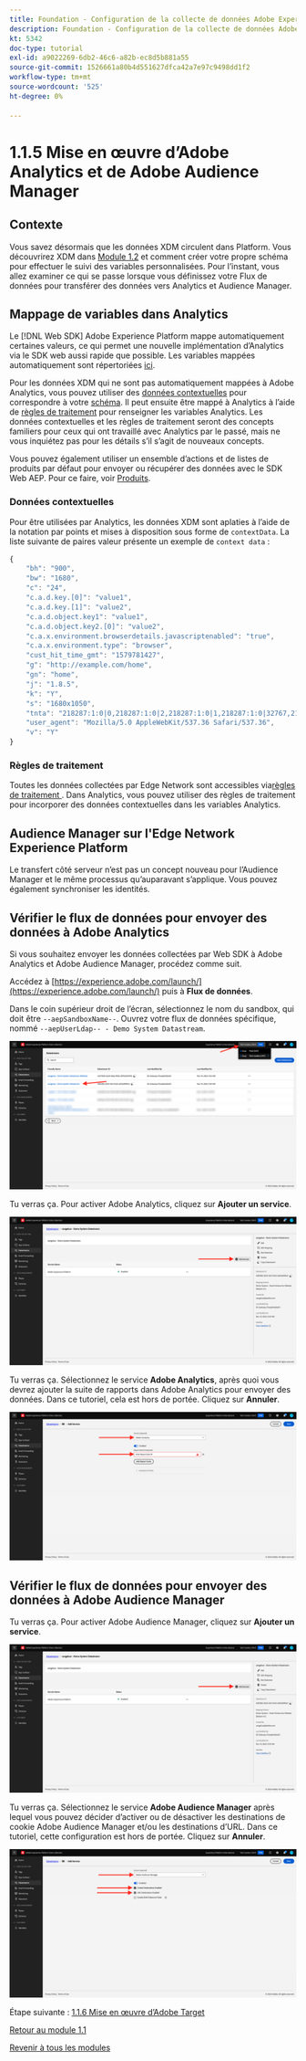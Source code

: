 ```yaml
---
title: Foundation - Configuration de la collecte de données Adobe Experience Platform et de l’extension Web SDK - Implémentation d’Adobe Analytics et de Adobe Audience Manager
description: Foundation - Configuration de la collecte de données Adobe Experience Platform et de l’extension Web SDK - Implémentation d’Adobe Analytics et de Adobe Audience Manager
kt: 5342
doc-type: tutorial
exl-id: a9022269-6db2-46c6-a82b-ec8d5b881a55
source-git-commit: 1526661a80b4d551627dfca42a7e97c9498dd1f2
workflow-type: tm+mt
source-wordcount: '525'
ht-degree: 0%

---
```


# 1.1.5 Mise en œuvre d’Adobe Analytics et de Adobe Audience Manager

## Contexte

Vous savez désormais que les données XDM circulent dans Platform. Vous découvrirez XDM dans [Module 1.2](./../module1.2/data-ingestion.md) et comment créer votre propre schéma pour effectuer le suivi des variables personnalisées. Pour l’instant, vous allez examiner ce qui se passe lorsque vous définissez votre Flux de données pour transférer des données vers Analytics et Audience Manager.

## Mappage de variables dans Analytics

Le [!DNL Web SDK] Adobe Experience Platform mappe automatiquement certaines valeurs, ce qui permet une nouvelle implémentation d’Analytics via le SDK web aussi rapide que possible. Les variables mappées automatiquement sont répertoriées [ici](https://experienceleague.adobe.com/docs/experience-platform/edge/data-collection/adobe-analytics/automatically-mapped-vars.html?lang=fr#data-collection).

Pour les données XDM qui ne sont pas automatiquement mappées à Adobe Analytics, vous pouvez utiliser des [données contextuelles](https://experienceleague.adobe.com/docs/analytics/implementation/vars/page-vars/contextdata.html?lang=fr) pour correspondre à votre [schéma](https://experienceleague.adobe.com/docs/experience-platform/xdm/schema/composition.html?lang=fr). Il peut ensuite être mappé à Analytics à l’aide de [règles de traitement](https://experienceleague.adobe.com/docs/analytics/admin/admin-tools/processing-rules/processing-rules-configuration/t-processing-rules.html?lang=fr) pour renseigner les variables Analytics. Les données contextuelles et les règles de traitement seront des concepts familiers pour ceux qui ont travaillé avec Analytics par le passé, mais ne vous inquiétez pas pour les détails s’il s’agit de nouveaux concepts.

Vous pouvez également utiliser un ensemble d’actions et de listes de produits par défaut pour envoyer ou récupérer des données avec le SDK Web AEP. Pour ce faire, voir [Produits](https://experienceleague.adobe.com/docs/experience-platform/edge/data-collection/collect-commerce-data.html?lang=fr#data-collection).

### Données contextuelles

Pour être utilisées par Analytics, les données XDM sont aplaties à l’aide de la notation par points et mises à disposition sous forme de `contextData`. La liste suivante de paires valeur présente un exemple de `context data` :

```javascript
{
    "bh": "900",
    "bw": "1680",
    "c": "24",
    "c.a.d.key.[0]": "value1",
    "c.a.d.key.[1]": "value2",
    "c.a.d.object.key1": "value1",
    "c.a.d.object.key2.[0]": "value2",
    "c.a.x.environment.browserdetails.javascriptenabled": "true",
    "c.a.x.environment.type": "browser",
    "cust_hit_time_gmt": "1579781427",
    "g": "http://example.com/home",
    "gn": "home",
    "j": "1.8.5",
    "k": "Y",
    "s": "1680x1050",
    "tnta": "218287:1:0|0,218287:1:0|2,218287:1:0|1,218287:1:0|32767,218287:1:01,218287:1:0|0,218287:1:0|1,218287:1:0|0,218287:1:0|1",
    "user_agent": "Mozilla/5.0 AppleWebKit/537.36 Safari/537.36",
    "v": "Y"
}
```

### Règles de traitement

Toutes les données collectées par Edge Network sont accessibles via [&#x200B; règles de traitement &#x200B;](https://experienceleague.adobe.com/docs/analytics/admin/admin-tools/processing-rules/processing-rules-configuration/t-processing-rules.html?lang=fr). Dans Analytics, vous pouvez utiliser des règles de traitement pour incorporer des données contextuelles dans les variables Analytics.

## Audience Manager sur l&#39;Edge Network Experience Platform

Le transfert côté serveur n’est pas un concept nouveau pour l’Audience Manager et le même processus qu’auparavant s’applique. Vous pouvez également synchroniser les identités.

## Vérifier le flux de données pour envoyer des données à Adobe Analytics

Si vous souhaitez envoyer les données collectées par Web SDK à Adobe Analytics et Adobe Audience Manager, procédez comme suit.

Accédez à [https://experience.adobe.com/launch/](https://experience.adobe.com/launch/) puis à **Flux de données**.

Dans le coin supérieur droit de l’écran, sélectionnez le nom du sandbox, qui doit être `--aepSandboxName--`. Ouvrez votre flux de données spécifique, nommé `--aepUserLdap-- - Demo System Datastream`.

![Cliquez sur l’icône Configuration Edge dans le volet de navigation de gauche](./images/edgeconfig1b.png)

Tu verras ça. Pour activer Adobe Analytics, cliquez sur **Ajouter un service**.

![&#x200B; Débogueur AEP &#x200B;](./images/aa2.png)

Tu verras ça. Sélectionnez le service **Adobe Analytics**, après quoi vous devrez ajouter la suite de rapports dans Adobe Analytics pour envoyer des données. Dans ce tutoriel, cela est hors de portée. Cliquez sur **Annuler**.

![&#x200B; Débogueur AEP &#x200B;](./images/aa3.png)

## Vérifier le flux de données pour envoyer des données à Adobe Audience Manager

Tu verras ça. Pour activer Adobe Audience Manager, cliquez sur **Ajouter un service**.

![&#x200B; Débogueur AEP &#x200B;](./images/aa2.png)

Tu verras ça. Sélectionnez le service **Adobe Audience Manager** après lequel vous pouvez décider d’activer ou de désactiver les destinations de cookie Adobe Audience Manager et/ou les destinations d’URL. Dans ce tutoriel, cette configuration est hors de portée. Cliquez sur **Annuler**.

![&#x200B; Débogueur AEP &#x200B;](./images/aam1.png)

Étape suivante : [1.1.6 Mise en œuvre d’Adobe Target](./ex6.md)

[Retour au module 1.1](./data-ingestion-launch-web-sdk.md)

[Revenir à tous les modules](./../../../overview.md)
